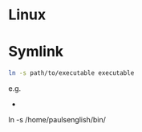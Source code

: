 # Linux

# Symlink
```sh
ln -s path/to/executable executable
```
e.g.
- ```sh
ln -s /home/paulsenglish/bin/

```
